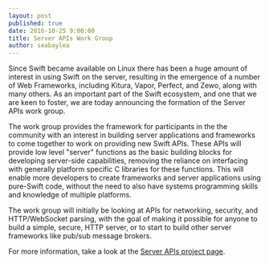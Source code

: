 ```yaml
---
layout: post
published: true
date: 2016-10-25 9:00:00
title: Server APIs Work Group
author: seabaylea
---
```


Since Swift became available on Linux there has been a huge amount of interest in using Swift on the server, resulting in the emergence of a number of Web Frameworks, including Kitura, Vapor, Perfect, and Zewo, along with many others. As an important part of the Swift ecosystem, and one that we are keen to foster, we are today announcing the formation of the Server APIs work group.

The work group provides the framework for participants in the the community with an interest in building server applications and frameworks to come together to work on providing new Swift APIs. These APIs will provide low level "server" functions as the basic building blocks for developing server-side capabilities, removing the reliance on interfacing with generally platform specific C libraries for these functions. This will enable more developers to create frameworks and server applications using pure-Swift code, without the need to also have systems programming skills and knowledge of multiple platforms.

The work group will initially be looking at APIs for networking, security, and HTTP/WebSocket parsing, with the goal of making it possible for anyone to build a simple, secure, HTTP server, or to start to build other server frameworks like pub/sub message brokers.

For more information, take a look at the [Server APIs project page](/server-apis/).
